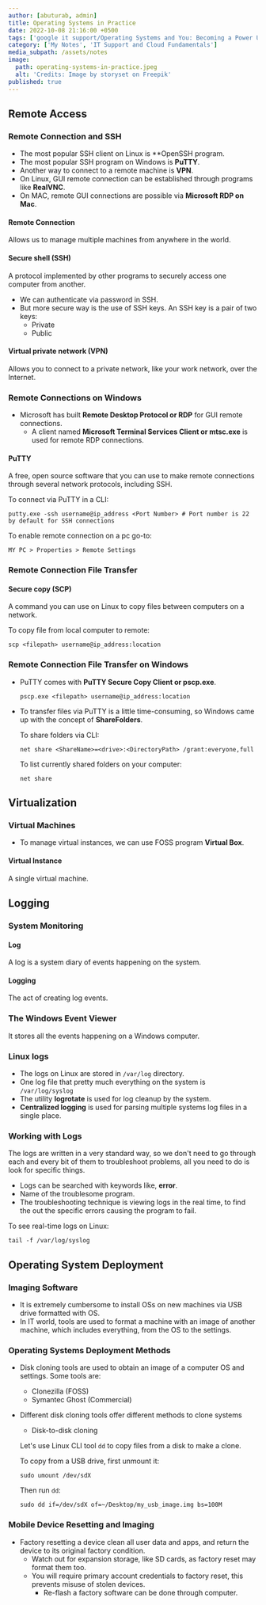 ```yaml
---
author: [abuturab, admin]
title: Operating Systems in Practice
date: 2022-10-08 21:16:00 +0500
tags: ['google it support/Operating Systems and You: Becoming a Power User']
category: ['My Notes', 'IT Support and Cloud Fundamentals']
media_subpath: /assets/notes
image:
  path: operating-systems-in-practice.jpeg
  alt: 'Credits: Image by storyset on Freepik'
published: true
---
```

## **Remote Access**


### **Remote Connection and SSH**

- The most popular SSH client on Linux is **OpenSSH program.
- The most popular SSH program on Windows is **PuTTY**.
- Another way to connect to a remote machine is **VPN**.
- On Linux, GUI remote connection can be established through programs like **RealVNC**.
- On MAC, remote GUI connections are possible via **Microsoft RDP on Mac**.

#### Remote Connection
  
  Allows us to manage multiple machines from anywhere in the world.

#### Secure shell (SSH)
  
  A protocol implemented by other programs to securely access one computer from another.
- We can authenticate via password in SSH.
- But more secure way is the use of SSH keys. An SSH key is a pair of two keys:
  + Private
  + Public

#### Virtual private network (VPN)
  
  Allows you to connect to a private network, like your work network, over the Internet.

### **Remote Connections on Windows**

- Microsoft has built **Remote Desktop Protocol or RDP** for GUI remote connections.
  + A client named **Microsoft Terminal Services Client or mtsc.exe** is used for remote RDP connections.

#### PuTTY
  
  A free, open source software that you can use to make remote connections through several network protocols, including SSH.
  
  To connect via PuTTY in a CLI:
  
  ```terminal
  putty.exe -ssh username@ip_address <Port Number> # Port number is 22 by default for SSH connections
  ```
  
  To enable remote connection on a pc go-to:
  
  ```
  MY PC > Properties > Remote Settings
  ```

### **Remote Connection File Transfer**

#### Secure copy (SCP)
  
  A command you can use on Linux to copy files between computers on a network.
  
  To copy file from local computer to remote:
  
  ```terminal
  scp <filepath> username@ip_address:location
  ```

### Remote Connection File Transfer on Windows

- PuTTY comes with **PuTTY Secure Copy Client or pscp.exe**.
  
  ```terminal
  pscp.exe <filepath> username@ip_address:location
  ```

- To transfer files via PuTTY is a little time-consuming, so Windows came up with the concept of **ShareFolders**.
  
  To share folders via CLI:
  
  ```console
  net share <ShareName>=<drive>:<DirectoryPath> /grant:everyone,full
  ```
  
  To list currently shared folders on your computer:
  
  ```console
  net share
  ```

## **Virtualization**

### **Virtual Machines**

- To manage virtual instances, we can use FOSS program **Virtual Box**.

#### Virtual Instance
  
  A single virtual machine.

## **Logging**

### **System Monitoring**

#### Log
  
  A log is a system diary of events happening on the system.

#### Logging
  
  The act of creating log events.

### The Windows Event Viewer
  
  It stores all the events happening on a Windows computer.

### Linux logs

- The logs on Linux are stored in `/var/log` directory.
- One log file that pretty much everything on the system is `/var/log/syslog`
- The utility **logrotate** is used for log cleanup by the system.
- **Centralized logging** is used for parsing multiple systems log files in a single place.

### Working with Logs
  
  The logs are written in a very standard way, so we don't need to go through each and every bit of them to troubleshoot problems, all you need to do is look for specific things.
  + Logs can be searched with keywords like, **error**.
  + Name of the troublesome program.
  + The troubleshooting technique is viewing logs in the real time, to find the out the specific errors causing the program to fail.
  
  To see real-time logs on Linux:
  
  ```terminal
  tail -f /var/log/syslog
  ```

## **Operating System Deployment**

### Imaging Software

- It is extremely cumbersome to install OSs on new machines via USB drive formatted with OS.
- In IT world, tools are used to format a machine with an image of another machine, which includes everything, from the OS to the settings.
### Operating Systems Deployment Methods

- Disk cloning tools are used to obtain an image of a computer OS and settings. Some tools are:
  + Clonezilla (FOSS)
  + Symantec Ghost (Commercial)
- Different disk cloning tools offer different methods to clone systems
  + Disk-to-disk cloning
  
  Let's use Linux CLI tool `dd` to copy files from a disk to make a clone.
  
  To copy from a USB drive, first unmount it:
  
  ```terminal
  sudo umount /dev/sdX
  ```
  
  Then run `dd`:
  
  ```terminal
  sudo dd if=/dev/sdX of=~/Desktop/my_usb_image.img bs=100M
  ```

### Mobile Device Resetting and Imaging

- Factory resetting a device clean all user data and apps, and return the device to its original factory condition.
  + Watch out for expansion storage, like SD cards, as factory reset may format them too.
  + You will require primary account credentials to factory reset, this prevents misuse of stolen devices.
    + Re-flash a factory software can be done through computer.